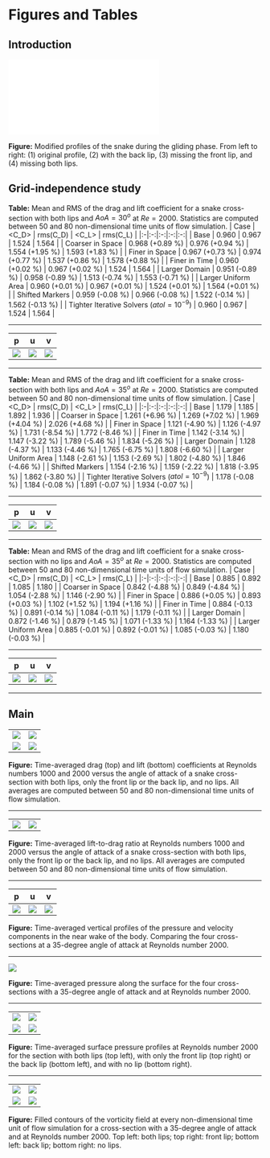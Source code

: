 # Figures and Tables

## Introduction

![](data/figures/modified_sections_aoa35.pdf)

**Figure:** Modified profiles of the snake during the gliding phase. From left to right: (1) original profile, (2) with the back lip, (3) missing the front lip, and (4) missing both lips.

## Grid-independence study

**Table:** Mean and RMS of the drag and lift coefficient for a snake cross-section with both lips and $AoA = 30^o$ at $Re = 2000$. Statistics are computed between 50 and 80 non-dimensional time units of flow simulation.
| Case | <C_D> | rms(C_D) | <C_L> | rms(C_L) |
|:-|:-:|:-:|:-:|:-:|
| Base | 0.960 | 0.967 | 1.524 | 1.564 |
| Coarser in Space | 0.968 (+0.89 %) | 0.976 (+0.94 %) | 1.554 (+1.95 %) | 1.593 (+1.83 %) |
| Finer in Space | 0.967 (+0.73 %) | 0.974 (+0.77 %) | 1.537 (+0.86 %) | 1.578 (+0.88 %) |
| Finer in Time | 0.960 (+0.02 %) | 0.967 (+0.02 %) | 1.524 | 1.564 |
| Larger Domain | 0.951 (-0.89 %) | 0.958 (-0.89 %) | 1.513 (-0.74 %) | 1.553 (-0.71 %) |
| Larger Uniform Area | 0.960 (+0.01 %) | 0.967 (+0.01 %) | 1.524 (+0.01 %) | 1.564 (+0.01 %) |
| Shifted Markers | 0.959 (-0.08 %) | 0.966 (-0.08 %) | 1.522 (-0.14 %) | 1.562 (-0.13 %) |
| Tighter Iterative Solvers ($atol = 10^{-9}$) | 0.960 | 0.967 | 1.524 | 1.564 |

---

| p | u | v |
|:-:|:-:|:-:|
| ![](runs/independence/2k30/figures/p_profiles_compare_dx_dt.png) | ![](runs/independence/2k30/figures/u_profiles_compare_dx_dt.png) | ![](runs/independence/2k30/figures/v_profiles_compare_dx_dt.png) |

---

**Table:** Mean and RMS of the drag and lift coefficient for a snake cross-section with both lips and $AoA = 35^o$ at $Re = 2000$. Statistics are computed between 50 and 80 non-dimensional time units of flow simulation.
| Case | <C_D> | rms(C_D) | <C_L> | rms(C_L) |
|:-|:-:|:-:|:-:|:-:|
| Base | 1.179 | 1.185 | 1.892 | 1.936 |
| Coarser in Space | 1.261 (+6.96 %) | 1.269 (+7.02 %) | 1.969 (+4.04 %) | 2.026 (+4.68 %) |
| Finer in Space | 1.121 (-4.90 %) | 1.126 (-4.97 %) | 1.731 (-8.54 %) | 1.772 (-8.46 %) |
| Finer in Time | 1.142 (-3.14 %) | 1.147 (-3.22 %) | 1.789 (-5.46 %) | 1.834 (-5.26 %) |
| Larger Domain | 1.128 (-4.37 %) | 1.133 (-4.46 %) | 1.765 (-6.75 %) | 1.808 (-6.60 %) |
| Larger Uniform Area | 1.148 (-2.61 %) | 1.153 (-2.69 %) | 1.802 (-4.80 %) | 1.846 (-4.66 %) |
| Shifted Markers | 1.154 (-2.16 %) | 1.159 (-2.22 %) | 1.818 (-3.95 %) | 1.862 (-3.80 %) |
| Tighter Iterative Solvers ($atol = 10^{-9}$) | 1.178 (-0.08 %) | 1.184 (-0.08 %) | 1.891 (-0.07 %) | 1.934 (-0.07 %) |

---

| p | u | v |
|:-:|:-:|:-:|
| ![](runs/independence/2k35/figures/p_profiles_compare_dx_dt.png) | ![](runs/independence/2k35/figures/u_profiles_compare_dx_dt.png) | ![](runs/independence/2k35/figures/v_profiles_compare_dx_dt.png) |

---

**Table:** Mean and RMS of the drag and lift coefficient for a snake cross-section with no lips and $AoA = 35^o$ at $Re = 2000$. Statistics are computed between 50 and 80 non-dimensional time units of flow simulation.
| Case | <C_D> | rms(C_D) | <C_L> | rms(C_L) |
|:-|:-:|:-:|:-:|:-:|
| Base | 0.885 | 0.892 | 1.085 | 1.180 |
| Coarser in Space | 0.842 (-4.88 %) | 0.849 (-4.84 %) | 1.054 (-2.88 %) | 1.146 (-2.90 %) |
| Finer in Space | 0.886 (+0.05 %) | 0.893 (+0.03 %) | 1.102 (+1.52 %) | 1.194 (+1.16 %) |
| Finer in Time | 0.884 (-0.13 %) | 0.891 (-0.14 %) | 1.084 (-0.11 %) | 1.179 (-0.11 %) |
| Larger Domain | 0.872 (-1.46 %) | 0.879 (-1.45 %) | 1.071 (-1.33 %) | 1.164 (-1.33 %) |
| Larger Uniform Area | 0.885 (-0.01 %) | 0.892 (-0.01 %) | 1.085 (-0.03 %) | 1.180 (-0.03 %) |

---

| p | u | v |
|:-:|:-:|:-:|
| ![](runs/independence/2k35-nolips/figures/p_profiles_compare_dx_dt.png) | ![](runs/independence/2k35-nolips/figures/u_profiles_compare_dx_dt.png) | ![](runs/independence/2k35-nolips/figures/v_profiles_compare_dx_dt.png) |

---

## Main

|  |  |
|:-:|:-:|
| ![](runs/Re1000/figures/avg_drag_coefficients_vs_aoa.png) | ![](runs/Re2000/figures/avg_drag_coefficients_vs_aoa.png) |
| ![](runs/Re1000/figures/avg_lift_coefficients_vs_aoa.png) | ![](runs/Re2000/figures/avg_lift_coefficients_vs_aoa.png) |

**Figure:** Time-averaged drag (top) and lift (bottom) coefficients at Reynolds numbers $1000$ and $2000$ versus the angle of attack of a snake cross-section with both lips, only the front lip or the back lip, and no lips. All averages are computed between 50 and 80 non-dimensional time units of flow simulation.

---

|  |  |
|:-:|:-:|
| ![](runs/Re1000/figures/avg_lift_drag_ratio_vs_aoa.png) | ![](runs/Re2000/figures/avg_lift_drag_ratio_vs_aoa.png) |

**Figure:** Time-averaged lift-to-drag ratio at Reynolds numbers $1000$ and $2000$ versus the angle of attack of a snake cross-section with both lips, only the front lip or the back lip, and no lips. All averages are computed between 50 and 80 non-dimensional time units of flow simulation.

---

| p | u | v |
|:-:|:-:|:-:|
| ![](runs/Re2000/figures/p_profiles_2k35.png) | ![](runs/Re2000/figures/u_profiles_2k35.png) | ![](runs/Re2000/figures/v_profiles_2k35.png) |

**Figure:** Time-averaged vertical profiles of the pressure and velocity components in the near wake of the body. Comparing the four cross-sections at a 35-degree angle of attack at Reynolds number 2000.

---

![](runs/Re2000/figures/surface_pressure_2k35.png)

**Figure:** Time-averaged pressure along the surface for the four cross-sections with a 35-degree angle of attack and at Reynolds number 2000.

---

|  |  |
|:-:|:-:|
| ![](runs/Re2000/both_lips/figures/surface_pressure.png) | ![](runs/Re2000/front_lip/figures/surface_pressure.png) |
| ![](runs/Re2000/back_lip/figures/surface_pressure.png) | ![](runs/Re2000/no_lips/figures/surface_pressure.png) |

**Figure:** Time-averaged surface pressure profiles at Reynolds number 2000 for the section with both lips (top left), with only the front lip (top right) or the back lip (bottom left), and with no lip (bottom right).

---

|  |  |
|:-:|:-:|
| ![](runs/Re2000/both_lips/2k35/figures/vorticity.gif) | ![](runs/Re2000/front_lip/2k35/figures/vorticity.gif) |
| ![](runs/Re2000/back_lip/2k35/figures/vorticity.gif) | ![](runs/Re2000/no_lips/2k35/figures/vorticity.gif) |

**Figure:** Filled contours of the vorticity field at every non-dimensional time unit of flow simulation for a cross-section with a 35-degree angle of attack and at Reynolds number 2000. Top left: both lips; top right: front lip; bottom left: back lip; bottom right: no lips.
